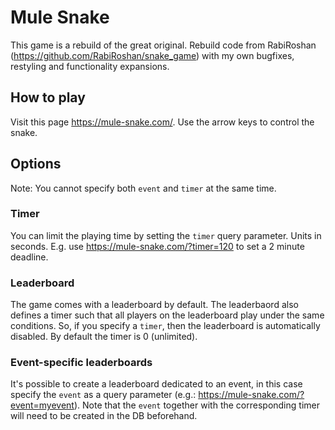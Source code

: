 # Mule Snake

This game is a rebuild of the great original.
Rebuild code from RabiRoshan (https://github.com/RabiRoshan/snake_game) with my own bugfixes, restyling and functionality expansions.

## How to play
Visit this page https://mule-snake.com/. Use the arrow keys to control the snake.

## Options
Note: You cannot specify both `event` and `timer` at the same time.

### Timer
You can limit the playing time by setting the `timer` query parameter. Units in seconds. E.g. use https://mule-snake.com/?timer=120 to set a 2 minute deadline.

### Leaderboard
The game comes with a leaderboard by default. The leaderbaord also defines a timer such that all players on the leaderboard play under the same conditions. So, if you specify a `timer`, then the leaderboard is automatically disabled.
By default the timer is 0 (unlimited).

### Event-specific leaderboards
It's possible to create a leaderboard dedicated to an event, in this case specify the `event` as a query parameter (e.g.: https://mule-snake.com/?event=myevent). Note that the `event` together with the corresponding timer will need to be created in the DB beforehand.